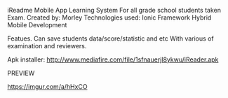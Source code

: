 iReadme Mobile App Learning System
For all grade school students taken Exam.
Created by: Morley
Technologies used:
Ionic Framework Hybrid Mobile Development

Featues.
Can save students data/score/statistic and etc
With various of examination and reviewers.

Apk installer: http://www.mediafire.com/file/1sfnauerjl8ykwu/iReader.apk

PREVIEW

https://imgur.com/a/hHxCO
